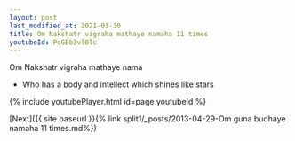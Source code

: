 ```yaml
---
layout: post
last_modified_at: 2021-03-30
title: Om Nakshatr vigraha mathaye namaha 11 times
youtubeId: PoGBb3vl0lc
---
```

 
 
Om Nakshatr vigraha mathaye nama 
 
 -  Who has a body and intellect which shines like stars 
 
  
 
  
 
 
 
 
 
 


{% include youtubePlayer.html id=page.youtubeId %}
 
[Next]({{ site.baseurl }}{% link  split1/_posts/2013-04-29-Om guna budhaye namaha 11 times.md%})
 
